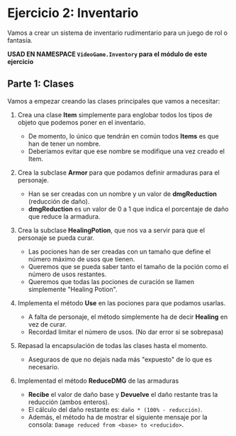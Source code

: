 # Ejercicio 2: Inventario

Vamos a crear un sistema de inventario rudimentario para un juego de rol o fantasía.

**USAD EN NAMESPACE `VideoGame.Inventory` para el módulo de este ejercicio**

## Parte 1: Clases

Vamos a empezar creando las clases principales que vamos a necesitar:

1. Crea una clase **Item** simplemente para englobar todos los tipos de objeto que podemos poner en el inventario.
    - De momento, lo único que tendrán en común todos **Items** es que han de tener un nombre.
    - Deberíamos evitar que ese nombre se modifique una vez creado el Item.

2. Crea la subclase **Armor** para que podamos definir armaduras para el personaje.
   - Han se ser creadas con un nombre y un valor de **dmgReduction** (reducción de daño).
   - **dmgReduction** es un valor de 0 a 1 que indica el porcentaje de daño que reduce la armadura.

3. Crea la subclase **HealingPotion**, que nos va a servir para que el personaje se pueda curar.
   - Las pociones han de ser creadas con un tamaño que define el número máximo de usos que tienen.
   - Queremos que se pueda saber tanto el tamaño de la poción como el número de usos restantes.
   - Queremos que todas las pociones de curación se llamen simplemente "Healing Potion".

4. Implementa el método **Use** en las pociones para que podamos usarlas.
   - A falta de personaje, el método simplemente ha de decir **Healing** en vez de curar.
   - Recordad limitar el número de usos. (No dar error si se sobrepasa)

5. Repasad la encapsulación de todas las clases hasta el momento.
   - Aseguraos de que no dejais nada más "expuesto" de lo que es necesario.

6. Implementad el método **ReduceDMG** de las armaduras
   - **Recibe** el valor de daño base y **Devuelve** el daño restante tras la reducción (ambos enteros).
   - El cálculo del daño restante es: `daño * (100% - reducción)`.
   - Además, el método ha de mostrar el siguiente mensaje por la consola: `Damage reduced from <base> to <reducido>`.